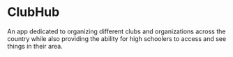 # ClubHub

An app dedicated to organizing different clubs and organizations across the country while also providing the ability for high schoolers to access and see things in their area.
